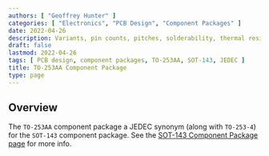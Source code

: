```yaml
---
authors: [ "Geoffrey Hunter" ]
categories: [ "Electronics", "PCB Design", "Component Packages" ]
date: 2022-04-26
description: Variants, pin counts, pitches, solderability, thermal resistances, dimensions, land patterns, 3D models and more info for the TO-253AA component package.
draft: false
lastmod: 2022-04-26
tags: [ PCB design, component packages, TO-253AA, SOT-143, JEDEC ]
title: TO-253AA Component Package
type: page
---
```


## Overview

The `TO-253AA` component package a JEDEC synonym (along with `TO-253-4`) for the `SOT-143` component package. See the [SOT-143 Component Package page](/pcb-design/component-packages/sod-143-component-package/) for more info.
